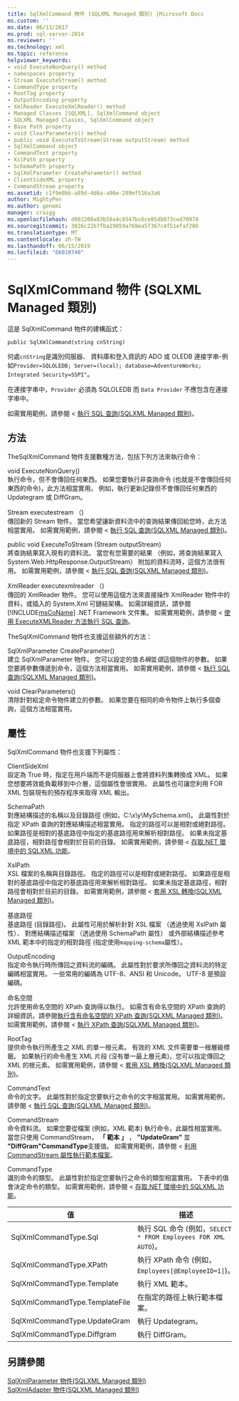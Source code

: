 ```yaml
---
title: SqlXmlCommand 物件 (SQLXML Managed 類別) |Microsoft Docs
ms.custom: ''
ms.date: 06/13/2017
ms.prod: sql-server-2014
ms.reviewer: ''
ms.technology: xml
ms.topic: reference
helpviewer_keywords:
- void ExecuteNonQuery() method
- namespaces property
- Stream ExecuteStream() method
- CommandType property
- RootTag property
- OutputEncoding property
- XmlReader ExecuteXmlReader() method
- Managed Classes [SQLXML], SqlXmlCommand object
- SQLXML Managed Classes, SqlXmlCommand object
- Base Path property
- void ClearParameters() method
- public void ExecuteToStream(Stream outputStream) method
- SqlXmlCommand object
- CommandText property
- XslPath property
- SchemaPath property
- SqlXmlParameter CreateParameter() method
- ClientSideXML property
- CommandStream property
ms.assetid: c1f9e0bb-a89d-4d6a-a96e-289ef516a3a6
author: MightyPen
ms.author: genemi
manager: craigg
ms.openlocfilehash: d002208a83b58a4c8547bc6ce85db073ced70974
ms.sourcegitcommit: 3026c22b7fba19059a769ea5f367c4f51efaf286
ms.translationtype: MT
ms.contentlocale: zh-TW
ms.lasthandoff: 06/15/2019
ms.locfileid: "66010740"
---
```

# <a name="sqlxmlcommand-object-sqlxml-managed-classes"></a>SqlXmlCommand 物件 (SQLXML Managed 類別)
  這是 SqlXmlCommand 物件的建構函式：  
  
```  
public SqlXmlCommand(string cnString)  
```  
  
 何處`cnString`是識別伺服器、 資料庫和登入資訊的 ADO 或 OLEDB 連接字串-例如`Provider=SQLOLEDB; Server=(local); database=AdventureWorks; Integrated Security=SSPI"`。  
  
 在連接字串中，`Provider` 必須為 SQLOLEDB 而 `Data Provider` 不應包含在連接字串中。  
  
 如需實用範例，請參閱 <<c0> [ 執行 SQL 查詢&#40;SQLXML Managed 類別&#41;](sqlxml-4-0-net-framework-support-managed-classes.md)。</c0>  
  
## <a name="methods"></a>方法  
 TheSqlXmlCommand 物件支援數種方法，包括下列方法來執行命令：  
  
 void ExecuteNonQuery()  
 執行命令，但不會傳回任何東西。 如果您要執行非查詢命令 (也就是不會傳回任何東西的命令)，此方法相當實用。 例如，執行更新記錄但不會傳回任何東西的 Updategram 或 DiffGram。  
  
 Stream executestream （)  
 傳回新的 Stream 物件。 當您希望讓新資料流中的查詢結果傳回給您時，此方法相當實用。 如需實用範例，請參閱 <<c0> [ 執行 SQL 查詢&#40;SQLXML Managed 類別&#41;](sqlxml-4-0-net-framework-support-managed-classes.md)。</c0>  
  
 public void ExecuteToStream (Stream outputStream)  
 將查詢結果寫入現有的資料流。 當您有您需要的結果 （例如，將查詢結果寫入 System.Web.HttpResponse.OutputStream） 附加的資料流時，這個方法很有用。 如需實用範例，請參閱 <<c0> [ 執行 SQL 查詢&#40;SQLXML Managed 類別&#41;](sqlxml-4-0-net-framework-support-managed-classes.md)。</c0>  
  
 XmlReader executexmlreader （)  
 傳回的 XmlReader 物件。 您可以使用這個方法來直接操作 XmlReader 物件中的資料，或插入的 System.Xml 可鏈結架構。 如需詳細資訊，請參閱 [!INCLUDE[msCoName](../../../includes/msconame-md.md)] .NET Framework 文件集。 如需實用範例，請參閱 <<c0> [ 使用 ExecuteXMLReader 方法執行 SQL 查詢](executing-sql-queries-by-using-the-executexmlreader-method.md)。  
  
 TheSqlXmlCommand 物件也支援這些額外的方法：  
  
 SqlXmlParameter CreateParameter()  
 建立 SqlXmlParameter 物件。 您可以設定的值*名稱*並*值*這個物件的參數。 如果您要將參數傳遞到命令，這個方法相當實用。 如需實用範例，請參閱 <<c0> [ 執行 SQL 查詢&#40;SQLXML Managed 類別&#41;](sqlxml-4-0-net-framework-support-managed-classes.md)。</c0>  
  
 void ClearParameters()  
 清除針對給定命令物件建立的參數。 如果您要在相同的命令物件上執行多個查詢，這個方法相當實用。  
  
## <a name="properties"></a>屬性  
 SqlXmlCommand 物件也支援下列屬性：  
  
 ClientSideXml  
 設定為 True 時，指定在用戶端而不是伺服器上會將資料列集轉換成 XML。 如果您想要將效能負載移到中介層，這個屬性會很實用。 此屬性也可讓您利用 FOR XML 包裝現有的預存程序來取得 XML 輸出。  
  
 SchemaPath  
 對應結構描述的名稱以及目錄路徑 (例如，C:\x\y\MySchema.xml)。 此屬性對於指定 XPath 查詢的對應結構描述相當實用。 指定的路徑可以是相對或絕對路徑。 如果路徑是相對的基底路徑中指定的基底路徑用來解析相對路徑。 如果未指定基底路徑，相對路徑會相對於目前的目錄。 如需實用範例，請參閱 <<c0> [ 存取.NET 環境中的 SQLXML 功能](accessing-sqlxml-functionality-in-the-net-environment.md)。  
  
 XslPath  
 XSL 檔案的名稱與目錄路徑。 指定的路徑可以是相對或絕對路徑。 如果路徑是相對的基底路徑中指定的基底路徑用來解析相對路徑。 如果未指定基底路徑，相對路徑會相對於目前的目錄。 如需實用範例，請參閱 <<c0> [ 套用 XSL 轉換&#40;SQLXML Managed 類別&#41;](applying-an-xsl-transformation-sqlxml-managed-classes.md)。</c0>  
  
 基底路徑  
 基底路徑 (目錄路徑)。 此屬性可用於解析針對 XSL 檔案 （透過使用 XslPath 屬性）、 對應結構描述檔案 （透過使用 SchemaPath 屬性） 或外部結構描述參考 XML 範本中的指定的相對路徑 (指定使用`mapping-schema`屬性）。  
  
 OutputEncoding  
 指定命令執行時所傳回之資料流的編碼。 此屬性對於要求所傳回之資料流的特定編碼相當實用。 一些常用的編碼為 UTF-8、ANSI 和 Unicode。 UTF-8 是預設編碼。  
  
 命名空間  
 允許使用命名空間的 XPath 查詢得以執行。 如需含有命名空間的 XPath 查詢的詳細資訊，請參閱[執行含有命名空間的 XPath 查詢&#40;SQLXML Managed 類別&#41;](executing-xpath-queries-with-namespaces-sqlxml-managed-classes.md)。 如需實用範例，請參閱 <<c0> [ 執行 XPath 查詢&#40;SQLXML Managed 類別&#41;](executing-xpath-queries-sqlxml-managed-classes.md)。</c0>  
  
 RootTag  
 提供命令執行所產生之 XML 的單一根元素。 有效的 XML 文件需要單一根層級標籤。 如果執行的命令產生 XML 片段 (沒有單一最上層元素)，您可以指定傳回之 XML 的根元素。 如需實用範例，請參閱 <<c0> [ 套用 XSL 轉換&#40;SQLXML Managed 類別&#41;](applying-an-xsl-transformation-sqlxml-managed-classes.md)。</c0>  
  
 CommandText  
 命令的文字。 此屬性對於指定您要執行之命令的文字相當實用。 如需實用範例，請參閱 <<c0> [ 執行 SQL 查詢&#40;SQLXML Managed 類別&#41;](sqlxml-4-0-net-framework-support-managed-classes.md)。</c0>  
  
 CommandStream  
 命令資料流。 如果您要從檔案 (例如，XML 範本) 執行命令，此屬性相當實用。 當您只使用 CommandStream， **「 範本 」** ， **"UpdateGram"** 並 **"DiffGram"CommandType**支援值。 如需實用範例，請參閱 <<c0> [ 利用 CommandStream 屬性執行範本檔案](executing-template-files-by-using-the-commandstream-property.md)。  
  
 CommandType  
 識別命令的類型。 此屬性對於指定您要執行之命令的類型相當實用。 下表中的值會決定命令的類型。 如需實用範例，請參閱 <<c0> [ 存取.NET 環境中的 SQLXML 功能](accessing-sqlxml-functionality-in-the-net-environment.md)。  
  
|值|描述|  
|-----------|-----------------|  
|SqlXmlCommandType.Sql|執行 SQL 命令 (例如，`SELECT * FROM Employees FOR XML AUTO`)。|  
|SqlXmlCommandType.XPath|執行 XPath 命令 (例如，`Employees[@EmployeeID=1]`)。|  
|SqlXmlCommandType.Template|執行 XML 範本。|  
|SqlXmlCommandType.TemplateFile|在指定的路徑上執行範本檔案。|  
|SqlXmlCommandType.UpdateGram|執行 Updategram。|  
|SqlXmlCommandType.Diffgram|執行 DiffGram。|  
  
## <a name="see-also"></a>另請參閱  
 [SqlXmlParameter 物件&#40;SQLXML Managed 類別&#41;](sqlxml-managed-classes-sqlxmlparameter-object.md)   
 [SqlXmlAdapter 物件&#40;SQLXML Managed 類別&#41;](sqlxml-managed-classes-sqlxmladapter-object.md)  
  
  

